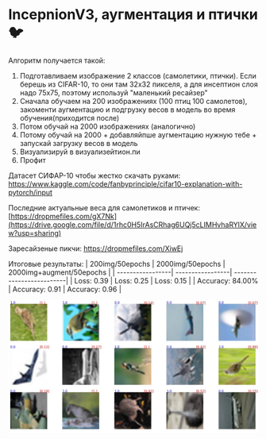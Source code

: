 # IncepnionV3, аугментация и птички 🐦

Алгоритм получается такой:
1) Подготавливаем изображение 2 классов (самолетики, птички). 
Если берешь из CIFAR-10, то они там 32х32 пикселя, а для инсептион слоя надо 75х75, поэтому используй "маленький ресайзер"
2) Сначала обучаем на 200 изображениях (100 птиц 100 самолетов), закоменти аугментацию и подгрузку весов в модель во время обучения(приходится после)
3) Потом обучай на 2000 изображениях (аналогично)
4) Потому обучай на 2000 + добавляйпше  аугментацию нужную тебе + запускай загрузку весов в модель
6) Визуализируй в визуализейтион.пи
7) Профит

Датасет СИФАР-10 чтобы жестко скачать руками:
https://www.kaggle.com/code/fanbyprinciple/cifar10-explanation-with-pytorch/input

Последние актуальные веса для самолетиков и птичек:
[https://dropmefiles.com/gX7Nk](https://drive.google.com/file/d/1rhc0H5IrAsCRhag6UQj5cLIMHvhaRYlX/view?usp=sharing)

Заресайзеные пикчи:
[https://dropmefiles.com/XiwEj
](https://drive.google.com/file/d/1jGEcZSnmTruygm20Yz9fIIGwdahSFHM3/view?usp=sharing)

Итоговые результаты:
| 200img/50epochs  | 2000img/50epochs | 2000img+augment/50epochs |
| -----------------| -----------------| -------------------------|
|    Loss: 0.39    |   Loss: 0.25     |         Loss: 0.15       |
| Accuracy: 84.00% | Accuracy: 0.91   |       Accuracy: 0.96     |

<img src="https://github.com/ValeryShestakovv/keras_incepnionV3_binary_classification/blob/main/image_result.jpg" width="1000">

